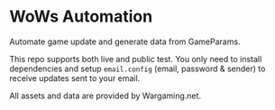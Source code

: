 # WoWs Automation
Automate game update and generate data from GameParams.

This repo supports both live and public test. You only need to install dependencies and setup `email.config` (email, password & sender) to receive updates sent to your email.

All assets and data are provided by Wargaming.net.
